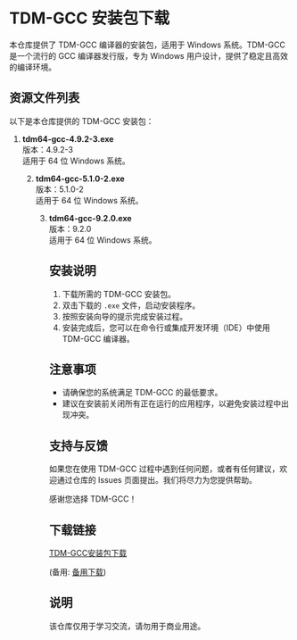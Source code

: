 # TDM-GCC 安装包下载

本仓库提供了 TDM-GCC 编译器的安装包，适用于 Windows 系统。TDM-GCC 是一个流行的 GCC 编译器发行版，专为 Windows 用户设计，提供了稳定且高效的编译环境。

## 资源文件列表

以下是本仓库提供的 TDM-GCC 安装包：

1. **tdm64-gcc-4.9.2-3.exe**  
   版本：4.9.2-3  
      适用于 64 位 Windows 系统。

      2. **tdm64-gcc-5.1.0-2.exe**  
         版本：5.1.0-2  
            适用于 64 位 Windows 系统。

            3. **tdm64-gcc-9.2.0.exe**  
               版本：9.2.0  
                  适用于 64 位 Windows 系统。

                  ## 安装说明

                  1. 下载所需的 TDM-GCC 安装包。
                  2. 双击下载的 `.exe` 文件，启动安装程序。
                  3. 按照安装向导的提示完成安装过程。
                  4. 安装完成后，您可以在命令行或集成开发环境（IDE）中使用 TDM-GCC 编译器。

                  ## 注意事项

                  - 请确保您的系统满足 TDM-GCC 的最低要求。
                  - 建议在安装前关闭所有正在运行的应用程序，以避免安装过程中出现冲突。

                  ## 支持与反馈

                  如果您在使用 TDM-GCC 过程中遇到任何问题，或者有任何建议，欢迎通过仓库的 Issues 页面提出。我们将尽力为您提供帮助。

                  感谢您选择 TDM-GCC！

                  ## 下载链接
                  [TDM-GCC安装包下载](https://pan.quark.cn/s/e50cf801abba) 

                  (备用: [备用下载](https://pan.baidu.com/s/1MDG0b488iA5Xpo0Yf2Zisw?pwd=1234))

                  ## 说明

                  该仓库仅用于学习交流，请勿用于商业用途。
